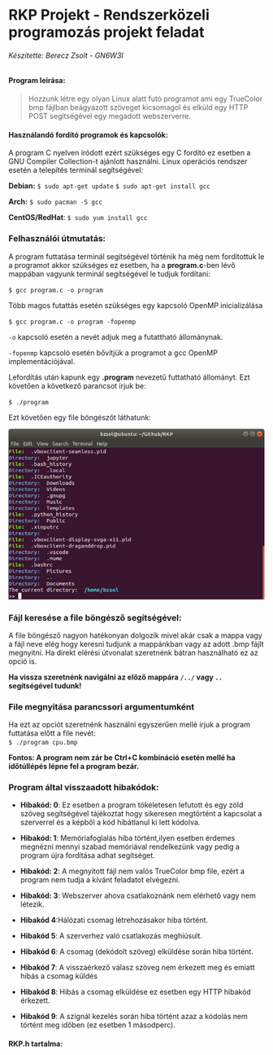 # RKP Projekt - Rendszerközeli programozás projekt feladat

###### Készítette: Berecz Zsolt - GN6W3I

#### Program leírása:

> Hozzunk létre egy olyan Linux alatt futó programot ami egy TrueColor bmp fájlban beágyazott szöveget kicsomagol és elküld egy HTTP POST segítségével egy megadott webszerverre.

#### Használandó fordító programok és kapcsolók:

A program C nyelven íródott ezért szükséges egy C fordító ez esetben a GNU Compiler Collection-t ajánlott használni.
Linux operációs rendszer esetén a telepítés terminál segítségével:

**Debian:**
`$ sudo apt-get update`
`$ sudo apt-get install gcc`

**Arch:**
`$ sudo pacman -S gcc`

**CentOS/RedHat**:
`$ sudo yum install gcc`

### Felhasználói útmutatás:

A program futtatása terminál segítségével történik ha még nem fordítottuk le a programot akkor szükséges ez esetben, ha a **program.c**-ben lévő mappában vagyunk terminál segítségével le tudjuk fordítani:

`$ gcc program.c -o program`

Több magos futattás esetén szükséges egy kapcsoló OpenMP inicializálása

`$ gcc program.c -o program -fopenmp`

`-o` kapcsoló esetén a nevét adjuk meg a futattható állománynak.

`-fopenmp` kapcsoló esetén bővítjük a programot a gcc OpenMP implementációjával.

Lefordítás után kapunk egy **.program** nevezetű futtatható állományt.
Ezt követően a következő parancsot írjuk be:

`$ ./program`

Ezt követően egy file böngészőt láthatunk:

![](filebrowser.png)

### Fájl keresése a file böngésző segítségével:

A file böngésző nagyon hatékonyan dolgozik mivel akár csak a mappa vagy a fájl neve elég hogy keresni tudjunk a mappánkban vagy az adott .bmp fájlt megnyitni.
Ha direkt elérési útvonalat szeretnénk bátran használható ez az opció is.

**Ha vissza szeretnénk navigálni az előző mappára `/../` vagy  `..` segítségével tudunk!**

### File megnyitása parancssori argumentumként

Ha ezt az opciót szeretnénk használni egyszerűen mellé írjuk a program futtatása előtt a file nevét:
<br>
`$ ./program cpu.bmp`

**Fontos: A program nem zár be Ctrl+C kombináció esetén mellé ha időtúllépés lépne fel a program bezár.**

### Program által visszaadott hibakódok:

- **Hibakód: 0**: Ez esetben a program tökéletesen lefutott és egy zöld szöveg segítségével tájékoztat hogy sikeresen megtörtént a kapcsolat a szerverrel és a képből a kód hibátlanul ki lett kódolva.
  
- **Hibakód: 1**: Memóriafoglalás hiba történt,ilyen esetben érdemes megnézni mennyi szabad memóriával rendelkezünk vagy pedig a program újra fordítása adhat segítséget.
  
- **Hibakód: 2**: A megnyitott fájl nem valós TrueColor bmp file, ezért a program nem tudja a kívánt feladatot elvégezni.
  
- **Hibakód: 3**: Webszerver ahova csatlakoznánk nem elérhető vagy nem létezik.
  
- **Hibakód 4**:Hálózati csomag létrehozásakor hiba történt.
  
- **Hibakód 5**: A szerverhez való csatlakozás meghiúsult.
  
- **Hibakód 6**: A csomag (dekódolt szöveg) elküldése során hiba történt.

- **Hibakód 7**: A visszaérkező válasz szöveg nem érkezett meg és emiatt hibás a csomag küldés
  
- **Hibakód 8**: Hibás a csomag elküldése ez esetben egy HTTP hibakód érkezett.
- **Hibakód 9**: A szignál kezelés során hiba történt azaz a kódolás nem történt meg időben (ez esetben 1 másodperc).

#### RKP.h tartalma:
